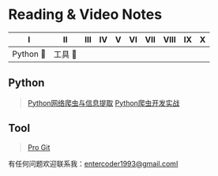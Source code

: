 # Reading & Video Notes
|       Ⅰ        |       Ⅱ       |  Ⅲ   |  Ⅳ   |  Ⅴ   |  Ⅵ   |  Ⅶ   |  Ⅷ   |  Ⅸ   |  Ⅹ   |
| :------------: | :-----------: | :--: | :--: | :--: | :--: | :--: | :--: | :--: | :--: |
| Python :snake: | 工具 :hammer: |      |      |      |      |      |      |      |      |



## Python

> [Python网络爬虫与信息提取](https://github.com/entercoder1993/Note-Book/blob/master/Python/Python%E7%BD%91%E7%BB%9C%E7%88%AC%E8%99%AB%E4%B8%8E%E4%BF%A1%E6%81%AF%E6%8F%90%E5%8F%96.md)
> [Python爬虫开发实战](https://github.com/entercoder1993/Note-Book/blob/master/Python/Python%E7%BD%91%E7%BB%9C%E7%88%AC%E8%99%AB%E5%BC%80%E5%8F%91%E5%AE%9E%E6%88%98.md)

## Tool

> [Pro Git](https://github.com/entercoder1993/Note-Book/blob/master/Tools/Note-of-Pro-Git.md)

有任何问题欢迎联系我：entercoder1993@gmail.comⅠ
